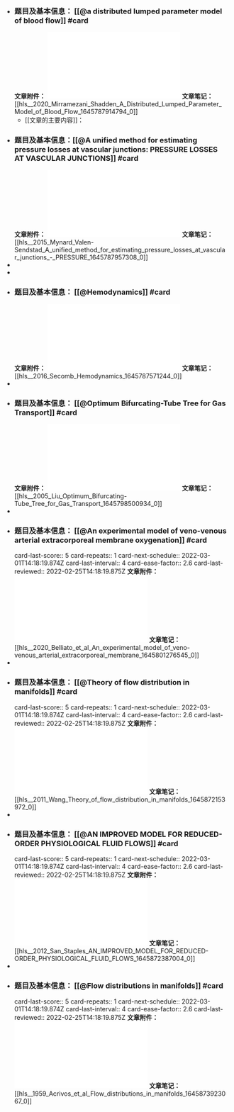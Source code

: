 - ### 题目及基本信息： [[@a distributed lumped parameter model of blood flow]]  #card
  **文章附件：** ![2020_Mirramezani_Shadden_A Distributed Lumped Parameter Model of Blood Flow.pdf](../assets/2020_Mirramezani_Shadden_A_Distributed_Lumped_Parameter_Model_of_Blood_Flow_1645787914794_0.pdf) 
  **文章笔记：** [[hls__2020_Mirramezani_Shadden_A_Distributed_Lumped_Parameter_Model_of_Blood_Flow_1645787914794_0]]
	- [[文章的主要内容]]：
- ### **题目及基本信息：**[[@A unified method for estimating pressure losses at vascular junctions: PRESSURE LOSSES AT VASCULAR JUNCTIONS]]    #card
  **文章附件：** ![2015_Mynard_Valen-Sendstad_A unified method for estimating pressure losses at vascular junctions - PRESSURE.pdf](../assets/2015_Mynard_Valen-Sendstad_A_unified_method_for_estimating_pressure_losses_at_vascular_junctions_-_PRESSURE_1645787957308_0.pdf) 
  **文章笔记：** [[hls__2015_Mynard_Valen-Sendstad_A_unified_method_for_estimating_pressure_losses_at_vascular_junctions_-_PRESSURE_1645787957308_0]]
-
-
- ### **题目及基本信息：** [[@Hemodynamics]]  #card
  **文章附件：** ![2016_Secomb_Hemodynamics.pdf](../assets/2016_Secomb_Hemodynamics_1645787991252_0.pdf) 
  **文章笔记：** [[hls__2016_Secomb_Hemodynamics_1645787571244_0]]
-
- ### **题目及基本信息：** [[@Optimum Bifurcating-Tube Tree for Gas Transport]]  #card
  **文章附件：** ![2005_Liu_Optimum Bifurcating-Tube Tree for Gas Transport.pdf](../assets/2005_Liu_Optimum_Bifurcating-Tube_Tree_for_Gas_Transport_1645798500934_0.pdf) 
  **文章笔记：** [[hls__2005_Liu_Optimum_Bifurcating-Tube_Tree_for_Gas_Transport_1645798500934_0]]
-
- ### **题目及基本信息：** [[@An experimental model of veno-venous arterial extracorporeal membrane oxygenation]]  #card
  card-last-score:: 5
  card-repeats:: 1
  card-next-schedule:: 2022-03-01T14:18:19.874Z
  card-last-interval:: 4
  card-ease-factor:: 2.6
  card-last-reviewed:: 2022-02-25T14:18:19.875Z
  **文章附件：**![2020_Belliato et al_An experimental model of veno-venous arterial extracorporeal membrane.pdf](../assets/2020_Belliato_et_al_An_experimental_model_of_veno-venous_arterial_extracorporeal_membrane_1645801276545_0.pdf)
  **文章笔记：** [[hls__2020_Belliato_et_al_An_experimental_model_of_veno-venous_arterial_extracorporeal_membrane_1645801276545_0]]
-
- ### **题目及基本信息：** [[@Theory of flow distribution in manifolds]] #card
  card-last-score:: 5
  card-repeats:: 1
  card-next-schedule:: 2022-03-01T14:18:19.874Z
  card-last-interval:: 4
  card-ease-factor:: 2.6
  card-last-reviewed:: 2022-02-25T14:18:19.875Z
  **文章附件：** ![2011_Wang_Theory of flow distribution in manifolds.pdf](../assets/2011_Wang_Theory_of_flow_distribution_in_manifolds_1645872153972_0.pdf) 
  **文章笔记：** [[hls__2011_Wang_Theory_of_flow_distribution_in_manifolds_1645872153972_0]]
-
- ### **题目及基本信息：** [[@AN IMPROVED MODEL FOR REDUCED-ORDER PHYSIOLOGICAL FLUID FLOWS]] #card
  card-last-score:: 5
  card-repeats:: 1
  card-next-schedule:: 2022-03-01T14:18:19.874Z
  card-last-interval:: 4
  card-ease-factor:: 2.6
  card-last-reviewed:: 2022-02-25T14:18:19.875Z
  **文章附件：** ![2012_San_Staples_AN IMPROVED MODEL FOR REDUCED-ORDER PHYSIOLOGICAL FLUID FLOWS.pdf](../assets/2012_San_Staples_AN_IMPROVED_MODEL_FOR_REDUCED-ORDER_PHYSIOLOGICAL_FLUID_FLOWS_1645872387004_0.pdf) 
  **文章笔记：** [[hls__2012_San_Staples_AN_IMPROVED_MODEL_FOR_REDUCED-ORDER_PHYSIOLOGICAL_FLUID_FLOWS_1645872387004_0]]
-
- ### **题目及基本信息：** [[@Flow distributions in manifolds]] #card
  card-last-score:: 5
  card-repeats:: 1
  card-next-schedule:: 2022-03-01T14:18:19.874Z
  card-last-interval:: 4
  card-ease-factor:: 2.6
  card-last-reviewed:: 2022-02-25T14:18:19.875Z
  **文章附件：**![1959_Acrivos et al_Flow distributions in manifolds.pdf](../assets/1959_Acrivos_et_al_Flow_distributions_in_manifolds_1645873923067_0.pdf) 
  **文章笔记：** [[hls__1959_Acrivos_et_al_Flow_distributions_in_manifolds_1645873923067_0]]